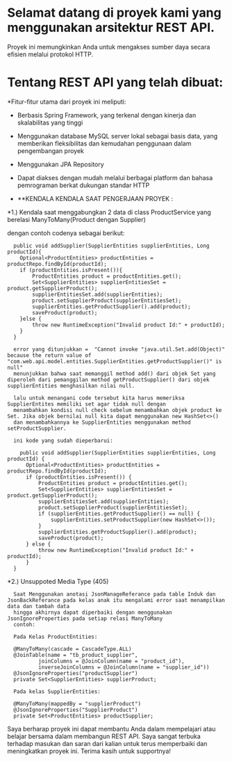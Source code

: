 # Selamat datang di proyek kami yang menggunakan arsitektur REST API. 
  Proyek ini memungkinkan Anda untuk mengakses sumber daya secara efisien melalui protokol HTTP.

# Tentang REST API yang telah dibuat:
 

*Fitur-fitur utama dari proyek ini meliputi:

* Berbasis Spring Framework, yang terkenal dengan kinerja dan skalabilitas yang tinggi
* Menggunakan database MySQL server lokal sebagai basis data, yang memberikan fleksibilitas dan kemudahan penggunaan dalam pengembangan proyek
* Menggunakan JPA Repository
* Dapat diakses dengan mudah melalui berbagai platform dan bahasa pemrograman berkat dukungan standar HTTP

* **KENDALA KENDALA SAAT PENGERJAAN PROYEK :

*1.) Kendala saat menggabungkan 2 data di class ProductService yang berelasi ManyToMany(Product dengan Supplier)
   
   dengan contoh codenya sebagai berikut:
   
      public void addSupplier(SupplierEntities supplierEntities, Long productId){
        Optional<ProductEntities> productEntities = productRepo.findById(productId);
        if (productEntities.isPresent()){
            ProductEntities product = productEntities.get();
            Set<SupplierEntities> supplierEntitiesSet = product.getSupplierProduct();
            supplierEntitiesSet.add(supplierEntities);
            product.setSupplierProduct(supplierEntitiesSet);
            supplierEntities.getProductSupplier().add(product);
            saveProduct(product);
        }else {
            throw new RuntimeException("Invalid product Id:" + productId);
        }
      }
      
      error yang ditunjukkan =  "Cannot invoke "java.util.Set.add(Object)" because the return value of             "com.web.api.model.entities.SupplierEntities.getProductSupplier()" is null"
      menunjukkan bahwa saat memanggil method add() dari objek Set yang diperoleh dari pemanggilan method getProductSupplier() dari objek supplierEntities menghasilkan nilai null.

      lalu untuk menangani code tersebut kita harus memeriksa SupplierEntites memiliki set agar tidak null dengan  
      menambahkan kondisi null check sebelum menambahkan objek product ke Set. Jika objek bernilai null kita dapat menggunakan new HashSet<>()
      dan menambahkannya ke SupplierEntities menggunakan method setProductSupplier.

      ini kode yang sudah dieperbarui:

        public void addSupplier(SupplierEntities supplierEntities, Long productId) {
          Optional<ProductEntities> productEntities = productRepo.findById(productId);
          if (productEntities.isPresent()) {
              ProductEntities product = productEntities.get();
              Set<SupplierEntities> supplierEntitiesSet = product.getSupplierProduct();
              supplierEntitiesSet.add(supplierEntities);
              product.setSupplierProduct(supplierEntitiesSet);
              if (supplierEntities.getProductSupplier() == null) {
                  supplierEntities.setProductSupplier(new HashSet<>());
              }
              supplierEntities.getProductSupplier().add(product);
              saveProduct(product);
          } else {
              throw new RuntimeException("Invalid product Id:" + productId);
          }
      }

*2.) Unsuppoted Media Type (405)

      Saat Menggunakan anotasi JsonManageReferance pada table Induk dan JsonBackReferance pada kelas anak itu mengalami error saat menampilkan data dan tambah data
      hingga akhirnya dapat diperbaiki dengan menggunakan JsonIgnoreProperties pada setiap relasi ManyToMany
      contoh:
      
      Pada Kelas ProductEntities:
      
      @ManyToMany(cascade = CascadeType.ALL)
      @JoinTable(name = "tb_product_supplier",
              joinColumns = @JoinColumn(name = "product_id"),
              inverseJoinColumns = @JoinColumn(name = "supplier_id"))
      @JsonIgnoreProperties("productSupplier")
      private Set<SupplierEntities> supplierProduct;
      
      Pada kelas SupplierEntities:
      
      @ManyToMany(mappedBy = "supplierProduct")
      @JsonIgnoreProperties("SupplierProduct")
      private Set<ProductEntities> productSupplier;
      
      

Saya berharap proyek ini dapat membantu Anda dalam mempelajari atau belajar bersama dalam membangun REST API. 
Saya sangat terbuka terhadap masukan dan saran dari kalian untuk terus memperbaiki dan meningkatkan proyek ini. 
Terima kasih untuk supportnya!
